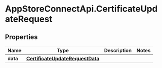 # AppStoreConnectApi.CertificateUpdateRequest

## Properties

Name | Type | Description | Notes
------------ | ------------- | ------------- | -------------
**data** | [**CertificateUpdateRequestData**](CertificateUpdateRequestData.md) |  | 


